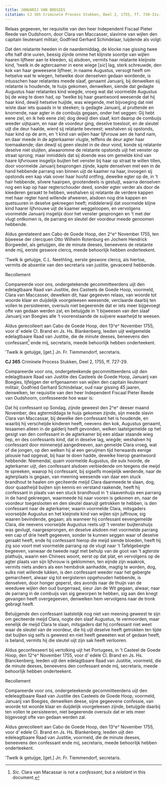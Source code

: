 ```yaml
---
title: JANUARIJ VAN BOEGIES
citation: CJ 365 Criminele Process Stukken, Deel 2, 1755, ff. 730-31v.
---
```


Relaas gegeeven, ter requisitie van den heer Independent Fiscaal Pieter Reede van Oudshoorn, door Clara van Maccasser, slavinne van wijlen den capitain lieutenant militair, Godfried Gerhard Schindelaar, luijdende als volgt:

Dat den relatante heeden in de naardemiddag, de klocke nae gissing twee ofte half drie uuren, beesig zijnde omme het klijnste soontje van wijlen haaren lijfheer aan te kleeden, sij alsdoen, vermits haar relatante kleijnste kind, ’twelk in de agtercaamer in eene wiege \[*sic*\] lag, sterk schreuwde, den kok van haar geweesene lijfheer, in naame Augustus, versogt heeft om hetselve wat te wiegen, hetwelke door denselven gedaan wordende, is intusschen haar relatantes meede slaaf, genaamt Januarij, bij denwelken sij relatante is houdende, te huijs gekomen, denwelken, siende dat gedagte Augustus haar relatantes kind wiegde, vroeg wat dat voormelde Augustus bij de wieg te doen had, op ’twelke bij haar geantwoord weesende dat hij haar kind, dewijl hetselve huijlde, was wiegende, met bijvoeging dat niet wiste daar iets quaads in te steeken; is gedagte Januarij, al pruttende en knorrende, naar agter in de combuijs gegaan, onder het seggen: Gij hebt eene ziel, en ik heb eene ziel; dog dewijl dien slaaf, kort daarop de combuijs weeder uijtquam, en naar de voordeur ging, deselve toesloot, en de sleutel uijt die deur haalde, wierd sij relatante bevreest; weshalven sij opstonds, haar kind op de arm, en ’t kind van wijlen haar lijfvrouw aen de hand nam, en daar meede in de agterkaamer vlugte, teffens de deur agter haar toemaakende; dan dewijl sij geen sleutel in de deur vond, konde sij relatante deselve niet sluijten, alwaaromme de relatante opstonds uijt het venster op straat sprong; maar inmiddels dat sij doende was om gemelde kind van haare lijfvrouwe insgelijx buijten het venster bij haar op straat te willen tillen, door voormelde Januarij besprongen zijnde, kapte denselven met een in de hand hebbende parrang van binnen uijt de kaamer na haar, invoegen sij opstonds een kap vlak oover haar hoofd ontfing, dewelke egter op de, in ’t hair hebbende, silvere haairpen, grootendeels is gestuijt, waarna denselven nog een kap op haar regterschouder deed, sonder egter verder als door de kleederen geraakt te hebben, weshalven sij relatante de verdere kappen met haar regter hand willende afweeren, alsdoen nog drie kappen en quetsuuren in deselve gekreegen heeft; middelerwijl dat voormelde klijne kind haarer lijfvrouwe uijt de kaamer weggeloopen, en vervolgens voormelde Januarij insgelijx door het venster gesprongen en ’t met der vlugt ontkomen is, de parrang en sleutel der voordeur meede genoomen hebbende.

Aldus gerelateerd aen Cabo de Goede Hoop, den 2^e^ November 1755, ten bijweese der clercquen Otto Wilhelm Rotenburg en Jochem Hendrick Borgwedel, als getuijgen, die de minute deeses, beneevens de relatante ende mij, eerste geswore clercq, meede behoorlijk hebben onderteekent.

’Twelk ik getuijge, C.L. Neethling, eerste geswore clercq, als hiertoe, vermits de absentie van den secretaris van justitie, gevaceerd hebbende.

Recollement

Compareerde voor ons, ondergetekende gecommitteerdens uijt den edelagtbaare Raad van Justitie, des Casteels de Goede Hoop, voormeld, Clara van Maccasser, dewelken dit, haar gegeeven relaas, van woorde tot woorde klaar en duijdelijk voorgeleesen weesende, verclaarde daarbij ten vollen te persisteeren, oversulx niet begeerende dat er iets meer bijgevoegt ofte van gedaan werden zal, en betuijgde in ’t bijweesen van den slaaf Januarij van Boegies alle ’t voorenstaande de suijvere waarheijd te weesen.

Aldus gerecolleert aan Cabo de Goede Hoop, den 13^e^ November 1755, voor d’ edele Cl. Brand en Js. Hs. Blankenberg, leeden uijt welgemelde edelagtbaare Raad van Justitie, die de minute deeses, beneevens den confessant[^1] ende mij, secretaris, meede behoorlijk hebben onderteekent.

’Twelk ik getuijge, \[get.\] Jn. Fr. Tiemmendorf, secretaris.

**CJ 365** Criminele Process Stukken, Deel 2, 1755, ff. 727-29.

Compareerde voor ons, ondergeteekende gecommitteerdens uijt den edelagtbaare Raad van Justitie des Casteels de Goede Hoop, Januarij van Boegies, lijfeijgen der erfgenaamen van wijlen den capitain lieutenant militair, Godfried Gerhard Schindelaar, oud naar gissing 45 jaaren, denwelken, ter requisitie van den heer Independent Fiscaal Pieter Reede van Oudshoorn, confesseerde hoe waar is:

Dat hij confessant op Sondag, zijnde geweest den 2^e^ deeser maand November, des agtermiddags te huijs gekomen zijnde, sijn meede slavin Clara van Maccassar, bij dewelke den confessant het is houdende, en waarbij hij verscheijde kinderen heeft, neevens den kok, Augustus genaamt, tesaamen alleen in de galderij heeft gevonden, welken laatstgemelde op het gesigt van den confessant in de agterkamer bij een aldaar staande wieg liep, en des confessants kind, dat in deselve lag, wiegde; weshalven hij confessant door minneneijd aangedreeven, aan gemelde Clara vroeg, wat of die jongen, op den welken hij al een geruijmen tijd herwaards eenige jalousie had opgevat, bij haar te doen hadde, dewelke hierop geantwoord hebbende: Niemendal, quam voormelde Augustus, die sulx hoorde, de agterkamer uijt, den confessant alsdoen verbiedende om teegens die meijd te spreeken, waarop hij confessant, bij sigselfs moeijelijk werdende, naar de agterplaats is gegaan, van meening weesende van daar een stuck brandhout te haalen om geciteerde meijd Clara daarmeede te slaan, dog, door quaatheijd buijten sijn kennis en verstand raakende, heeft hij confessant in plaats van een stuck brandhoud in ’t slaavenhuijs een parrang in de hand gekreegen, waarmeede hij naar vooren is gekomen en, naar de voordeur toegeslooten en den sleutel daaruijt getrokken te hebben, is den confessant naar de agterkamer, waarin voormelde Clara, mitsgaders voorseijde Augustus en het kleijnste kind van wijlen sijn juffrouw, sig waaren bevindende, gegaan; als wanneer hij confessant eevengemelde Clara, die neevens voorseijde Augustus reets uijt ’t venster buijtenshuijs was gevlugt, naargesprongen, en deselve alsdoen met voormelde parrang een cap of drie heeft gegeeven, sonder te kunnen seggen waar of deselve geraakt heeft, ende hij confessant hierop die meijd siende bloeden, heeft hij zig soo voort met voormelde parrang op de vlugt naar ’t Tafelgebergte begeeven, vanwaar de tweede nagt met behulp van de goot van ’t agterste plathuijs, waarin een Chinees woont, eerst op dat plat, en vervolgens op de agter plaats van sijn lijfvrouw is geklommen, ten eijnde zijn waakrok, vermits niets anders als een hembdrok aanhadde, magtig te worden, dog, sulks niet willende lukken, is den confessant weeder naar het gebergte gemarcheert, alwaar sig tot eergisteren opgehouden hebbende, is denselven, door honger geperst, des avonds naar de thuijn van de weeduwe wijlen den oud burgerraad, sieur Jan de Wit gegaan, alwaar, naar de parrang in de combuijs van sig geworpen te hebben, sig aan den knegt gevangen heeft overgegeeven, denwelken hem vervolgens naar de tronk gebragt heeft.

Betuijgende den confessant laatstelijk nog niet van meening geweest te sijn om geciteerde meijd Clara, nogte den slaaf Augustus, te vermoorden, maar eenelijk de meijd Clara te slaan, mitsgaders dat hij confessant niet weet waar de sleutel van de voordeur, die hij uijt deselve heeft getrokken ten tijde dat buijten sig selfs is geweest en niet heeft geweeten wat of gedaan heeft, is beland, vermits hij die sleutel uijt zijn sak heeft verlooren.

Aldus geconfesseert bij vertolking uijt het Portugees, in ’t Casteel de Goede Hoop, den 12^e^ November 1755, voor d’ edele Cl. Brand en Js. Hs. Blanckenberg, leeden uijt den edelagtbaare Raad van Justitie, voormeld, die de minute deeses, beneevens den confessant ende mij, secretaris, meede behoorlijk hebben onderteekent.

Recollement

Compareerde voor ons, ondergeteekende gecommitteerdens uijt den edeleagtbaare Raad van Justitie des Casteels de Goede Hoop, voormeld, Januarij van Boegies, denwelken deese, sijne gegeevene confessie, van woorde tot woorde klaar en duijdelijk voorgeleesen zijnde, betuijgde daarbij ten vollen te persisteeren, niet begeerende oversulx dat er iets meer bijgevoegt ofte van gedaan werden zal.

Aldus gerecolleert aan Cabo de Goede Hoop, den 13^e^ November 1755, voor d’ edele Cl. Brand en Js. Hs. Blankenberg, leeden uijt den edeleagtbaare Raad van Justitie, voormeld, die de minute deeses, beneevens den confessant ende mij, secretaris, meede behoorlijk hebben onderteekent.

’Twelk ik getuijge, \[get.\] Jn. Fr. Tiemmendorf, secretaris.

[^1]: *Sic*. Clara van Macassar is not a *confessant*, but a *relatant* in this document.
